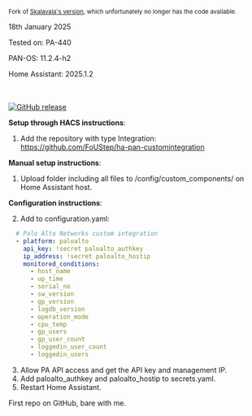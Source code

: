 <sub>Fork of [Skalavala's version](https://github.com/skalavala/mysmarthome), which unfortunately no longer has the code available.</sub>

18th January 2025

Tested on: PA-440

PAN-OS: 11.2.4-h2

Home Assistant: 2025.1.2


<br><br>
[![GitHub release](https://img.shields.io/github/release/FoUStep/ha-pan-customintegration.svg)](https://GitHub.com/FoUStep/a-pan-customintegration/releases/)

**Setup through HACS instructions**:
1. Add the repository with type Integration:
   https://github.com/FoUStep/ha-pan-customintegration

**Manual setup instructions**:
1. Upload folder including all files to /config/custom_components/ on Home Assistant host.

**Configuration instructions**:

2. Add to configuration.yaml:
```yaml
  # Palo Alto Networks custom integration
  - platform: paloalto
    api_key: !secret paloalto_authkey
    ip_address: !secret paloalto_hostip
    monitored_conditions:
      - host_name
      - up_time
      - serial_no
      - sw_version
      - gp_version
      - logdb_version
      - operation_mode
      - cpu_temp
      - gp_users
      - gp_user_count
      - loggedin_user_count
      - loggedin_users
```
3. Allow PA API access and get the API key and management IP.
4. Add paloalto_authkey and paloalto_hostip to secrets.yaml.
5. Restart Home Assistant.


First repo on GitHub, bare with me.
